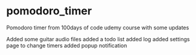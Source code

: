 # pomodoro_timer
Pomodoro timer from 100days of code udemy course with some updates

Added some guitar audio files
added a todo list
added log
added settings page to change timers
added popup notification
